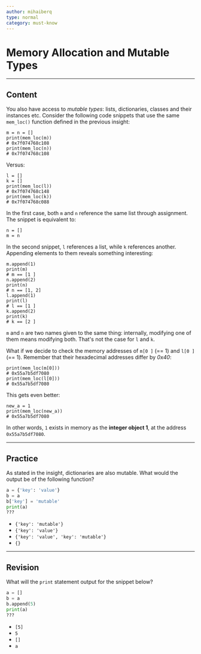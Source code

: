 ```yaml
---
author: mihaiberq
type: normal
category: must-know
---
```


# Memory Allocation and Mutable Types


---

## Content

You also have access to *mutable types*: lists, dictionaries, classes and their instances etc. Consider the following code snippets that use the same `mem_loc()` function defined in the previous insight:

```plain-text
m = n = []
print(mem_loc(m))
# 0x7f074768c108
print(mem_loc(n))
# 0x7f074768c108
```

Versus:

```plain-text
l = []
k = []
print(mem_loc(l))
# 0x7f074768c148
print(mem_loc(k))
# 0x7f074768c088
```

In the first case, both `m` and `n` reference the same list through assignment. The snippet is equivalent to:

```plain-text
n = []
m = n
```

In the second snippet, `l` references a list, while `k` references another. Appending elements to them reveals something interesting:

```plain-text
m.append(1)
print(m)
# m == [1 ]
n.append(2)
print(n)
# n == [1, 2]
l.append(1)
print(l)
# l == [1 ]
k.append(2)
print(k)
# k == [2 ]
```

`m` and `n` are two names given to the same thing: internally, modifying one of them means modifying both. That's not the case for `l` and `k`.

What if we decide to check the memory addresses of `m[0 ]` (== 1) and `l[0 ]` (== 1). Remember that their hexadecimal addresses differ by *0x40*:

```plain-text
print(mem_loc(m[0]))
# 0x55a7b5df7080
print(mem_loc(l[0]))
# 0x55a7b5df7080
```

This gets even better:

```plain-text
new_a = 1
print(mem_loc(new_a))
# 0x55a7b5df7080
```

In other words, `1` exists in memory as the **integer object 1**, at the address `0x55a7b5df7080`.


---

## Practice

As stated in the insight, dictionaries are also mutable. What would the output be of the following function?

```python
a = {'key': 'value'}
b = a
b['key'] = 'mutable'
print(a)
???
```

- `{'key': 'mutable'}`
- `{'key': 'value'}`
- `{'key': 'value', 'key': 'mutable'}`
- `{}`


---

## Revision

What will the `print` statement output for the snippet below?

```python
a = []
b = a
b.append(5)
print(a)
???
```

- `[5]`
- `5`
- `[]`
- `a`
 
